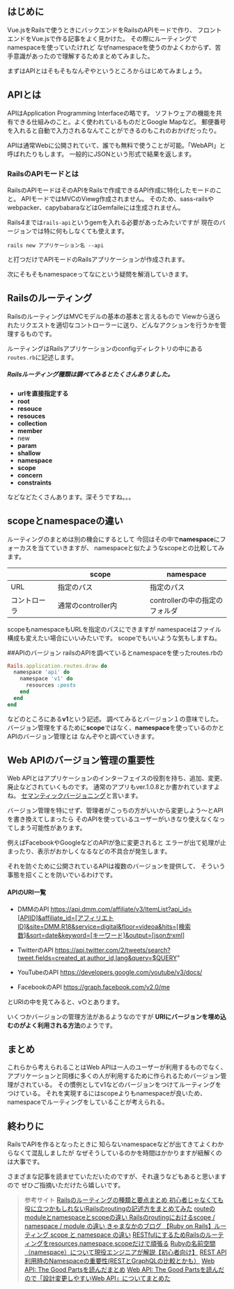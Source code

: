 ## はじめに
Vue.jsをRailsで使うときにバックエンドをRailsのAPIモードで作り、
フロントエンドをVue.jsで作る記事をよく見かけた。
その際にルーティングでnamespaceを使っていたけれど
なぜnamespaceを使うのかよくわからず、苦手意識があったので理解するためまとめてみました。

まずはAPIとはそもそもなんぞやというところからはじめてみましょう。

## APIとは
APIはApplication Programming Interfaceの略です。
ソフトウェアの機能を共有できる仕組みのこと。よく使われているものだとGoogle Mapなど。
郵便番号を入れると自動で入力されるなんてことができるのもこれのおかげだったり。

APIは通常Webに公開されていて、誰でも無料で使うことが可能。「WebAPI」と呼ばれたりもします。
一般的にJSONという形式で結果を返します。

### RailsのAPIモードとは
RailsのAPIモードはそのAPIをRailsで作成できるAPI作成に特化したモードのこと。
APIモードではMVCのViewg作成されません。
そのため、sass-railsやwebpacker、capybabaraなどはGemfaileには生成されません。

Rails4までは`rails-api`というgemを入れる必要があったみたいですが
現在のバージョンでは特に何もしなくても使えます。

```console
rails new アプリケーション名 --api
```
と打つだけでAPIモードのRailsアプリケーションが作成されます。

次にそもそもnamespaceってなにという疑問を解消していきます。


## Railsのルーティング
RailsのルーティングはMVCモデルの基本の基本と言えるもので
Viewから送られたリクエストを適切なコントローラーに送り、どんなアクションを行うかを管理するものです。

ルーティングはRailsアプリケーションのconfigディレクトリの中にある`routes.rb`に記述します。

##### Railsルーティング種類は調べてみるとたくさんありました。
- **urlを直接指定する**
- **root**
- **resouce**
- **resouces**
- **collection**
- **member**
- new
- **param**
- **shallow**
- **namespace**
- **scope**
- **concern**
- **constraints**

などなどたくさんあります。深そうですね。。。


## scopeとnamespaceの違い
ルーティングのまとめは別の機会にするとして
今回はその中で**namespace**にフォーカスを当てていきますが、
namespaceと似たようなscopeとの比較してみます。


|             |scope                  |namespace      |
|-------------|-----------------------|---------------|
|URL          |指定のパス　　　　　　　　　|指定のパス       |
|コントローラ　　|通常のcontroller内　　　 |controllerの中の指定のフォルダ|


scopeもnamespaceもURLを指定のパスにできますが
namespaceはファイル構成も変えたい場合にいいみたいです。
scopeでもいいような気もしますね。


##APIのバージョン
railsのAPIを調べているとnamespaceを使ったroutes.rbの

```ruby
Rails.application.routes.draw do
  namespace 'api' do
    namespace 'v1' do
      resources :posts
    end
  end
end
```

などのところにある**v1**という記述。
調べてみるとバージョン１の意味でした。
バージョン管理をするために**scope**ではなく、**namespace**を使っているのかとAPIのバージョン管理とは
なんぞやと調べていきます。

## Web APIのバージョン管理の重要性
Web APIとはアプリケーションのインターフェイスの役割を持ち、追加、変更、廃止などされていくものです。
通常のアプリもver.1.0.8とか書かれていますよね。
[セマンティックバージョニング](https://semver.org/lang/ja/)と言います。

バージョン管理を特にせず、管理者がこっちの方がいいから変更しよう〜とAPIを書き換えてしまったら
そのAPIを使っているユーザーがいきなり使えなくなってしまう可能性があります。

例えばFacebookやGoogleなどのAPIが急に変更されると
エラーが出て処理が止まったり、表示がおかしくなるなどの不具合が発生します。

それを防ぐために公開されているAPIは複数のバージョンを提供して、
そういう事態を招くことを防いでいるわけです。

#### APIのURI一覧

- DMMのAPI
https://api.dmm.com/affiliate/v3/ItemList?api_id=[APIID]&affiliate_id=[アフィリエトID]&site=DMM.R18&service=digital&floor=videoa&hits=[検索数]&sort=date&keyword=[キーワード]&output=[jsonかxml]

- TwitterのAPI
https://api.twitter.com/2/tweets/search?tweet.fields=created_at,author_id,lang&query=$QUERY"

- YouTubeのAPI
https://developers.google.com/youtube/v3/docs/

- FacebookのAPI
https://graph.facebook.com/v2.0/me

とURIの中を見てみると、v○とあります。

いくつかバージョンの管理方法があるようなのですが
**URIにバージョンを埋め込むのがよく利用される方法**のようです。

## まとめ
これらから考えられることはWeb APIは一人のユーザーが利用するものでなく、
アプリケーションと同様に多くの人が利用するために作られるためバージョン管理がされている。
その慣例としてv1などのバージョンをつけてルーティングをつけている。
それを実現するにはscopeよりもnamespaceが良いため、namespaceでルーティングをしていることが考えられる。



## 終わりに
RailsでAPIを作るとなったときに
知らないnamespaceなどが出てきてよくわからなくて混乱しましたが
なぜそうしているのかを時間はかかりますが紐解くのは大事です。

さまざまな記事を読ませていただいたのですが、それ違うなどもあると思いますので
ぜひご指摘いただけたら嬉しいです。


>参考サイト
[Railsのルーティングの種類と要点まとめ
](https://qiita.com/senou/items/f1491e53450cb347606b)
[初心者じゃなくても役に立つかもしれないRailsのroutingの記述方をまとめてみた](https://shiro-16.hatenablog.com/entry/2015/03/19/001656)
[routeのmoduleとnamespaceとscopeの違い
](https://qiita.com/blueplanet/items/522cc8364f6cf189ecad)
[Railsのroutingにおけるscope / namespace / module の違い
](https://qiita.com/ryosuketter/items/9240d8c2561b5989f049)
[きゃまなかのブログ 【Ruby on Rails】ルーティング scope と namespace の違い](https://techblog.kyamanak.com/entry/2017/07/30/223113)
[RESTfulにするためRailsのルーティングをresources,namespace,scopeだけで頑張る](https://cre8cre8.com/rails/resources-namespace-scope-routes.rb.htm)
[Rubyの名前空間（namespace）について現役エンジニアが解説【初心者向け】](https://techacademy.jp/magazine/22391)
[REST API利用時のNamespaceの重要性(RESTとGraphQLの比較とかも）](https://qiita.com/matsukazu1112/items/ab46a2d226c70be7649d)
[Web API: The Good Partsを読んだまとめ](https://qiita.com/mitsuya/items/e33d5ac202b41447cfec)
[Web API: The Good Partsを読んだので「設計変更しやすいWeb API」についてまとめた](https://qiita.com/soyanchu/items/34f8e164c24f044e80a3)











